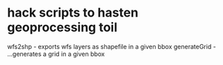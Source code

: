 # hack scripts to hasten geoprocessing toil
wfs2shp - exports wfs layers as shapefile in a given bbox
generateGrid - ...generates a grid in a given bbox

